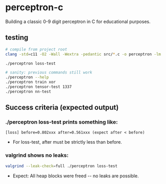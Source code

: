 # perceptron-c
Building a classic 0-9 digit perceptron in C for educational purposes.

## testing 
```bash
# compile from project root
clang -std=c11 -O2 -Wall -Wextra -pedantic src/*.c -o perceptron -lm

./perceptron loss-test

# sanity: previous commands still work
./perceptron --help
./perceptron train xor
./perceptron tensor-test 1337
./perceptron nn-test
```

## Success criteria (expected output)

### ./perceptron loss-test prints something like:
`[loss] before=0.802xxx after=0.561xxx (expect after < before)`

- For loss-test, after must be strictly less than before.

### valgrind shows no leaks:
```bash
valgrind --leak-check=full ./perceptron loss-test
```

- Expect: All heap blocks were freed -- no leaks are possible.